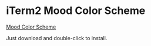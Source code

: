 iTerm2 Mood Color Scheme
========================

[Mood Color Scheme](http://i.imgur.com/OSY1Y53.png)

Just download and double-click to install.



